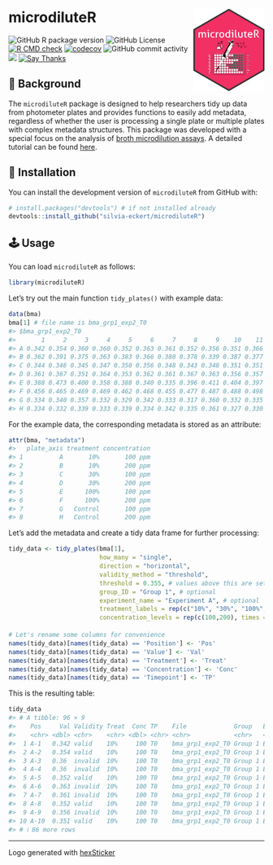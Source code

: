 
<!-- README.md is generated from README.Rmd. Please edit that file -->

# microdiluteR <img src="man/figures/logo.png" align="right" alt="" width="140" />

![GitHub R package
version](https://img.shields.io/github/r-package/v/silvia-eckert/microdiluteR)
![GitHub
License](https://img.shields.io/github/license/silvia-eckert/microdiluteR)
[![R CMD
check](https://github.com/silvia-eckert/microdiluteR/actions/workflows/rcmdcheck.yml/badge.svg)](https://github.com/silvia-eckert/microdiluteR/actions/workflows/rcmdcheck.yml)
[![codecov](https://codecov.io/gh/silvia-eckert/microdiluteR/graph/badge.svg)](https://app.codecov.io/gh/silvia-eckert/microdiluteR/)
![GitHub commit
activity](https://img.shields.io/github/commit-activity/m/silvia-eckert/microdiluteR)
![](https://img.shields.io/badge/repo%20status-active-green.svg) [![Say
Thanks](https://img.shields.io/badge/Thanks-message?label=Say&labelColor=%234b4b4b&color=%23ebfc03&link=https%3A%2F%2Fsaythanks.io%2Fto%2Fsilvia-eckert)](https://saythanks.io/to/silvia-eckert)

## :notebook: Background

The `microdiluteR` package is designed to help researchers tidy up data
from photometer plates and provides functions to easily add metadata,
regardless of whether the user is processing a single plate or multiple
plates with complex metadata structures. This package was developed with
a special focus on the analysis of [broth microdilution
assays](https://www.sciencedirect.com/topics/biochemistry-genetics-and-molecular-biology/broth-dilution).
A detailed tutorial can be found
[here](https://silvia-eckert.github.io/microdiluteR/).

## :floppy_disk: Installation

You can install the development version of `microdiluteR` from GitHub
with:

``` r
# install.packages("devtools") # if not installed already
devtools::install_github("silvia-eckert/microdiluteR")
```

## :joystick: Usage

You can load `microdiluteR` as follows:

``` r
library(microdiluteR)
```

Let’s try out the main function `tidy_plates()` with example data:

``` r
data(bma)
bma[1] # file name is bma_grp1_exp2_T0
#> $bma_grp1_exp2_T0
#>       1     2     3     4     5     6     7     8     9    10    11    12
#> A 0.342 0.354 0.360 0.360 0.352 0.363 0.361 0.352 0.356 0.351 0.366 0.375
#> B 0.362 0.391 0.375 0.363 0.383 0.366 0.380 0.378 0.339 0.387 0.377 0.362
#> C 0.344 0.346 0.345 0.347 0.350 0.356 0.348 0.343 0.348 0.351 0.351 0.353
#> D 0.361 0.367 0.351 0.364 0.353 0.362 0.361 0.367 0.363 0.356 0.357 0.355
#> E 0.388 0.473 0.400 0.358 0.388 0.340 0.335 0.396 0.411 0.404 0.397 0.407
#> F 0.456 0.465 0.469 0.469 0.462 0.468 0.455 0.477 0.487 0.488 0.498 0.471
#> G 0.334 0.340 0.357 0.332 0.329 0.342 0.333 0.317 0.360 0.332 0.335 0.328
#> H 0.334 0.332 0.339 0.333 0.339 0.334 0.342 0.335 0.361 0.327 0.330 0.341
```

For the example data, the corresponding metadata is stored as an
attribute:

``` r
attr(bma, "metadata")
#>   plate_axis treatment concentration
#> 1          A       10%       100 ppm
#> 2          B       10%       200 ppm
#> 3          C       30%       100 ppm
#> 4          D       30%       200 ppm
#> 5          E      100%       100 ppm
#> 6          F      100%       200 ppm
#> 7          G   Control       100 ppm
#> 8          H   Control       200 ppm
```

Let’s add the metadata and create a tidy data frame for further
processing:

``` r
tidy_data <- tidy_plates(bma[1],
                         how_many = "single",
                         direction = "horizontal",
                         validity_method = "threshold",
                         threshold = 0.355, # values above this are set as invalid
                         group_ID = "Group 1", # optional
                         experiment_name = "Experiment A", # optional
                         treatment_labels = rep(c("10%", "30%", "100%", "Control"), each = 2),
                         concentration_levels = rep(c(100,200), times = 4))

# Let's rename some columns for convenience
names(tidy_data)[names(tidy_data) == 'Position'] <- 'Pos'
names(tidy_data)[names(tidy_data) == 'Value'] <- 'Val'
names(tidy_data)[names(tidy_data) == 'Treatment'] <- 'Treat'
names(tidy_data)[names(tidy_data) == 'Concentration'] <- 'Conc'
names(tidy_data)[names(tidy_data) == 'Timepoint'] <- 'TP'
```

This is the resulting table:

``` r
tidy_data
#> # A tibble: 96 × 9
#>    Pos     Val Validity Treat  Conc TP    File             Group   Experiment  
#>    <chr> <dbl> <chr>    <chr> <dbl> <chr> <chr>            <chr>   <chr>       
#>  1 A-1   0.342 valid    10%     100 T0    bma_grp1_exp2_T0 Group 1 Experiment A
#>  2 A-2   0.354 valid    10%     100 T0    bma_grp1_exp2_T0 Group 1 Experiment A
#>  3 A-3   0.36  invalid  10%     100 T0    bma_grp1_exp2_T0 Group 1 Experiment A
#>  4 A-4   0.36  invalid  10%     100 T0    bma_grp1_exp2_T0 Group 1 Experiment A
#>  5 A-5   0.352 valid    10%     100 T0    bma_grp1_exp2_T0 Group 1 Experiment A
#>  6 A-6   0.363 invalid  10%     100 T0    bma_grp1_exp2_T0 Group 1 Experiment A
#>  7 A-7   0.361 invalid  10%     100 T0    bma_grp1_exp2_T0 Group 1 Experiment A
#>  8 A-8   0.352 valid    10%     100 T0    bma_grp1_exp2_T0 Group 1 Experiment A
#>  9 A-9   0.356 invalid  10%     100 T0    bma_grp1_exp2_T0 Group 1 Experiment A
#> 10 A-10  0.351 valid    10%     100 T0    bma_grp1_exp2_T0 Group 1 Experiment A
#> # ℹ 86 more rows
```

------------------------------------------------------------------------

Logo generated with
[hexSticker](https://github.com/GuangchuangYu/hexSticker)
